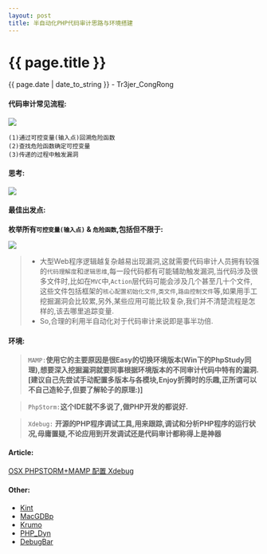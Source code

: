 ```yaml
---
layout: post
title: 半自动化PHP代码审计思路与环境搭建
---
```


{{ page.title }}
================
<p class="date">{{ page.date | date_to_string }} - Tr3jer_CongRong</p>

#### 代码审计常见流程:

<img src="http://pfr2vvlbk.bkt.clouddn.com/2132b1y3k21.png">

	(1)通过可控变量(输入点)回溯危险函数
	(2)查找危险函数确定可控变量
	(3)传递的过程中触发漏洞
	
#### 思考:
<img src="http://pfr2vvlbk.bkt.clouddn.com/32ee43tgreg.png">

#### 最佳出发点:
**枚举所有`可控变量(输入点)` & `危险函数`,包括但不限于:**

<img src="http://pfr2vvlbk.bkt.clouddn.com/ahs98isuaf.png">

> * 大型Web程序逻辑越复杂越易出现漏洞,这就需要代码审计人员拥有较强的`代码理解度`和`逻辑思维`,每一段代码都有可能辅助触发漏洞,当代码涉及很多文件时,比如在`MVC`中,`Action`层代码可能会涉及几个甚至几十个文件,这些文件包括框架的`核心配置初始化文件`,`类文件`,`路由控制文件`等,如果用手工挖掘漏洞会比较累,另外,某些应用可能比较复杂,我们并不清楚流程是怎样的,该去哪里追踪变量.
> * So,合理的利用半自动化对于代码审计来说即是事半功倍.

#### 环境:

> `MAMP:`**使用它的主要原因是很Easy的切换环境版本(Win下的PhpStudy同理),想要深入挖掘漏洞就要同事根据环境版本的不同审计代码中特有的漏洞.[建议自己先尝试手动配置多版本与各模块,Enjoy折腾时的乐趣,正所谓可以不自己造轮子,但要了解轮子的原理:)]**

> `PhpStorm:`**这个IDE就不多说了,做PHP开发的都说好.**

> `Xdebug:` **开源的PHP程序调试工具,用来跟踪,调试和分析PHP程序的运行状况,毋庸置疑,不论应用到开发调试还是代码审计都称得上是神器**

#### Article:
<a target="_blank" href="http://www.thinkings.org/public/osx_mamp_phpstorm_setting_xdebug.pdf">OSX PHPSTORM+MAMP 配置 Xdebug</a>

#### Other:

* <a target="_blank" href="http://raveren.github.io/kint/">Kint</a>
* <a target="_blank" href="https://www.bluestatic.org/software/macgdbp/">MacGDBp</a>
* <a target="_blank" href="http://krumo.kaloyan.info/">Krumo</a>
* <a target="_blank" href="http://sourceforge.net/projects/php-dyn/">PHP_Dyn</a>
* <a target="_blank" href="http://www.debugbar.com/">DebugBar</a>